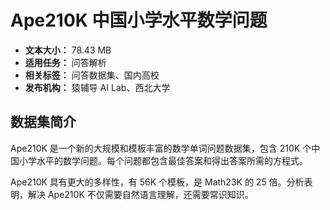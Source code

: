 # Ape210K 中国小学水平数学问题
* **文本大小：** 78.43 MB
* **适用任务：** 问答解析 
* **相关标签：** 问答数据集、国内高校  
* **发布机构：** 猿辅导 AI Lab、西北大学

## 数据集简介
Ape210K 是一个新的大规模和模板丰富的数学单词问题数据集，包含 210K 个中国小学水平的数学问题。每个问题都包含最佳答案和得出答案所需的方程式。

Ape210K 具有更大的多样性，有 56K 个模板，是 Math23K 的 25 倍。分析表明，解决 Ape210K 不仅需要自然语言理解，还需要常识知识。